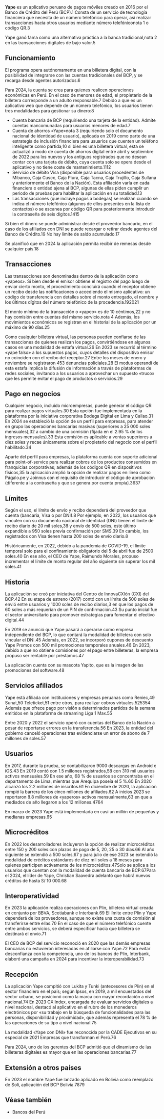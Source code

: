 **Yape** es un aplicativo peruano de pagos móviles creado en 2016 por el Banco de Crédito del Perú (BCP).1​ Consta de un servicio de tecnología financiera que necesita de un número telefónico para operar, así realizar transacciones hacia otros usuarios mediante número telefóniconota 1​ o código QR.3​

Yape ganó fama como una alternativa práctica a la banca tradicional,nota 2​ en las transacciones digitales de bajo valor.5​

## Funcionamiento
El programa opera autónomamente en una billetera digital, con la posibilidad de integrarse con las cuentas tradicionales del BCP, y se recarga desde agentes autorizados.6​

Para 2024, la cuenta se crea para quienes realicen operaciones económicas en Perú. En el caso de menores de edad, el propietario de la billetera corresponde a un adulto responsable.7​ Debido a que es un aplicativo web que depende de un número telefónico, los usuarios tienen tres modalidades para gestionar su dinero:8​

* Cuenta bancaria de BCP (requiriendo una tarjeta de la entidad). Admite cuentas mancomunadas para usuarios menores de edad.7​
* Cuenta de ahorros «Yape»nota 3​ (requiriendo solo el documento nacional de identidad de usuario), aplicada en 2019 como parte de una estrategia de inclusión financiera para usuarios que cuenten un teléfono inteligente como partida;10​ si bien es una billetera virtual, esta se actualizó a modo de cuenta de ahorros digital entre abril y septiembre de 2022 para los nuevos y los antiguos registrados que no desean contar con una tarjeta de débito, cuya cuenta solo se opera desde el aplicativo y no tiene coste de mantenimiento.11​12​
* Servicio de débito Visa (disponible para usuarios procedentes de Mibanco, Caja Cusco, Caja Piura, Caja Tacna, Caja Trujillo, Caja Sullana y anteriormente el Banco de la Nación). Esta afiliación varía en cada financiera o entidad ajena al BCP, algunas de ellas piden cumplir un periodo de pruebas para habilitar la aplicación en su totalidad.13​
* Las transacciones (que incluye pagos a bodegas) se realizan cuando se indica el número telefónico (algunos de ellos presentes en la lista de contactos) o se escanea por código QR para posteriormente introducir la contraseña de seis dígitos.14​15​

Si bien el dinero se puede administrar desde el proveedor bancario, en el caso de los afiliados con DNI se puede recargar o retirar desde agentes del Banco de Crédito.16​ No hay límite de saldo acumulado.17​

Se planificó que en 2024 la aplicación permita recibir de remesas desde cualquier país.18​

## Transacciones
Las transacciones son denominadas dentro de la aplicación como «yapeos». Si bien desde el emisor obtiene el registro del pago luego de enviar cierto monto, el procedimiento concluirá cuando el receptor obtiene un recibo desde las notificaciones o accediendo el mismo aplicativo: un código de transferencia con detalles sobre el monto entregado, el nombre y los últimos dígitos del número telefónico de la procedencia.19​20​21​

El monto mínimo de la transacción o «yapeo» es de 10 céntimos,22​ y no hay comisión entre cuentas del mismo servicio.nota 4​ Además, los movimientos económicos se registran en el historial de la aplicación por un máximo de 90 días.25​

Como cualquier billetera virtual, las personas pueden confiarse de las transacciones de quienes realizan los pagos, convirtiéndose en algunos casos en una modalidad de estafa virtual.26​ En 2023 se recurrió al término «yape falso» a los supuestos pagos, cuyos detalles del dispositivo emisor no coinciden con el recibo del receptor.27​ Entre los meses de enero y noviembre se registraron 453 denuncias policiales.28​ El modus operandi de esta estafa implica la difusión de información a través de plataformas de redes sociales, invitando a los usuarios a aprovechar un supuesto «truco» que les permite evitar el pago de productos o servicios.29​

## Pago en negocios
Cualquier negocio, incluido microempresas, puede generar el código QR para realizar pagos virtuales.30​ Esta opción fue implementada en la plataforma por la iniciativa corporativa Bodega Digital en Lima y Callao.31​ En 2024 se estableció la opción de un perfil para empresas, para atender en grupo las operaciones bancarias masivas (superiores a 25 000 soles mensuales),32​ a cambio de una comisión (fijada en el 2.95 % de los ingresos mensuales).33​ Esta comisión es aplicable a ventas superiores a diez soles y recae únicamente sobre el propietario del negocio con el perfil habilitado.34​

Aparte del perfil para empresas, la plataforma cuenta con soporte adicional para point-of-service para realizar cobros de los productos consumidos en franquicias corporativas; además de los códigos QR en dispositivos físicos,35​ la aplicación amplió la opción de realizar pagos en línea como Págalo.pe y Joinnus con el requisito de introducir el código de aprobación (diferente a la contraseña y que se genera por cuenta propia).36​37​

## Límites
Según el uso, el límite de envío y recibo dependerá del proveedor que cuenta (bancaria, Visa o por DNI).8​ Por ejemplo, en 2022, los usuarios que vinculen con su documento nacional de identidad (DNI) tienen el límite de recibo diario de 20 mil soles,38​ y envío de 500 soles, este último expandible a 950 soles previa confirmación por SMS.39​ En cambio, los registrados con Visa tienen hasta 200 soles de envío diario.8​

Históricamente, en 2022, debido a la pandemia de COVID-19, el límite temporal solo para el confinamiento obligatorio del 5 de abril fue de 2500 soles.40​ En ese año, el CEO de Yape, Raimundo Morales, propuso incrementar el límite de monto regular del año siguiente sin superar los mil soles.41​

## Historia
La aplicación se creó por iniciativa del Centro de InnovaCXIón (CXI) del BCP.42​ En su etapa de estreno (2017) contó con un límite de 500 soles de envió entre usuarios y 1000 soles de recibo diarios,3​ en que los pagos de 60 soles a más requerían de un PIN de confirmación.43​ Su punto inicial fue el sector universitario para promover estrategias para fomentar el efectivo digital.44​

En 2019 se anunció que Yape pasará a operarse como empresa independiente del BCP, lo que contará la modalidad de billetera con solo vincular el DNI.45​ Además, en 2022, se incorporó cupones de descuento Yape Promos con 500 mil promociones temporales anuales.46​ En 2023, debido a que no obtiene comisiones por el pago entre billeteras, la empresa propuso ser rentable por préstamos.47​

La aplicación cuenta con su mascota Yapito, que es la imagen de las promociones del software.48​

## Servicios afiliados
Yape está afiliada con instituciones y empresas peruanas como Reniec,49​ Sunat,50​ Teleticket,51​ entre otros, para realizar cobros virtuales.52​53​54​ Además que ofrece pago por visión a determinados partidos de la semana emitidos en la plataforma de streaming Liga 1 Max.55​

Entre 2020 y 2022 el servicio operó con cuentas del Banco de la Nación a pesar de reportarse errores en la transferencia.56​ En 2023, la entidad del gobierno canceló operaciones tras evidenciarse un error de abono de 7 millones de soles.57​

## Usuarios
En 2017, durante la prueba, se contabilizaron 9000 descargas en Android e iOS.43​ En 2019 contó con 1.5 millones registrados,58​ con 310 mil usuarios activos mensuales.59​ En ese año, 68 % de usuarios se concentraba en el departamento de Lima, mientras que Arequipa poseía el 5 %.60​ En 2020 alcanzó los 2.2 millones de inscritos.61​ En diciembre de 2020, la aplicación rompió la barrera de los cinco millones de afiliados.62​ A inicios 2023 se reportaron 8.8 millones de «yaperos» activos mensualmente,63​ en que a mediados de año llegaron a los 12 millones.47​64​

En marzo de 2023 Yape está implementada en casi un millón de pequeñas y medianas empresas.65​

## Microcréditos
En 2022 los desarrolladores incluyeron la opción de realizar microcréditos entre 150 y 200 soles con plazos de pago de 5, 20, 25 o 30 días.66​ Al año siguiente se extendió a 500 soles,67​ y para julio de ese 2023 se extendió la modalidad de créditos estándares de diez mil soles a 18 meses para quienes participen activamente de los microcréditos.47​ Solo se aplica a los usuarios que cuentan con la modalidad de cuenta bancaria de BCP.67​Para el 2024, el líder de Yape, Christian Saavedra adelantó que habrá nuevos créditos de hasta S/ 10 000.68​

## Interoperatividad
En 2023 la aplicación realiza operaciones con Plin, billetera virtual creada en conjunto por BBVA, Scotiabank e Interbank.69​ El límite entre Plin y Yape dependerá de los proveedores, aunque no existe una cuota de comisión al transferirse entre ellas.70​ En el caso de que el número telefónico cuente entre ambos servicios, se deberá especificar hacia que billetera se destinará el envío.71​

El CEO de BCP del servicio reconoció en 2020 que las demás empresas bancarias no estuvieron interesadas en afiliarse con Yape.72​ Para evitar desconfianza con la competencia, uno de los bancos de Plin, Interbank, elaboró una campaña en 2024 para incentivar la interoperabilidad.73​

## Recepción
La aplicación Yape compitió con Lukita y Tunki (antecesores de Plin) en el sector financiero en el país; según Ipsos, en 2019, a mil encuestados del sector urbano, se posicionó como la marca con mayor recordación a nivel nacional.74​ En 2023 CX Index, encargada de evaluar servicios digitales a nivel nacional, destacó al aplicativo en el rubro de los monederos electrónicos por «su trabajo en la búsqueda de funcionalidades para las personas, disponibilidad y proximidad», que además representa el 78 % de las operaciones de su tipo a nivel nacional.75​

La modalidad «Yape con DNI» fue reconocida por la CADE Ejecutivos en su especial de 2021 Empresas que transforman el Perú.76​

Para 2024, uno de los gerentes del BCP admitió que el dinamismo de las billeteras digitales es mayor que en las operaciones bancarias.77​

## Extensión a otros países
En 2023 el nombre Yape fue lanzado aplicado en Bolivia como reemplazo de Soli, aplicación del BCP Bolivia.78​79​

## Véase también
* Bancos del Perú
